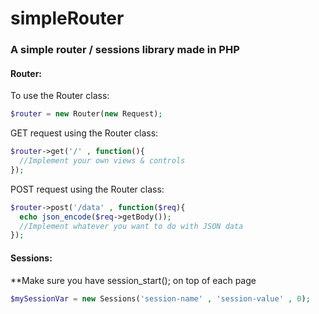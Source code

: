 # simpleRouter

### A simple router / sessions library made in PHP 


#### Router:
To use the Router class:
```PHP
$router = new Router(new Request);
```
GET request using the Router class:
```PHP
$router->get('/' , function(){
  //Implement your own views & controls
});
```
POST request using the Router class:
```PHP
$router->post('/data' , function($req){
  echo json_encode($req->getBody());
  //Implement whatever you want to do with JSON data
});
```

#### Sessions:
**Make sure you have session_start(); on top of each page

```PHP
$mySessionVar = new Sessions('session-name' , 'session-value' , 0);
```



